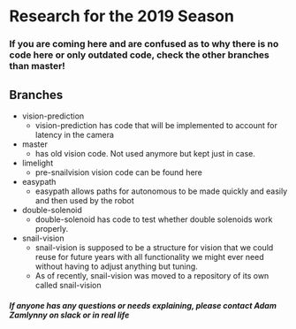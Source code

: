 # Research for the 2019 Season
### If you are coming here and are confused as to why there is no code here or only outdated code, check the other branches than master!
## Branches
 * vision-prediction
   * vision-prediction has code that will be implemented to account for latency in the camera
 * master
   * has old vision code. Not used anymore but kept just in case.
 * limelight
   * pre-snailvision vision code can be found here
 * easypath
   * easypath allows paths for autonomous to be made quickly and easily and then used by the robot
 * double-solenoid
   * double-solenoid has code to test whether double solenoids work properly.
 * snail-vision
   * snail-vision is supposed to be a structure for vision that we could reuse for future years with all functionality we might ever need without having to adjust anything but tuning.
   * As of recently, snail-vision was moved to a repository of its own called snail-vision
##### If anyone has any questions or needs explaining, please contact Adam Zamlynny on slack or in real life
